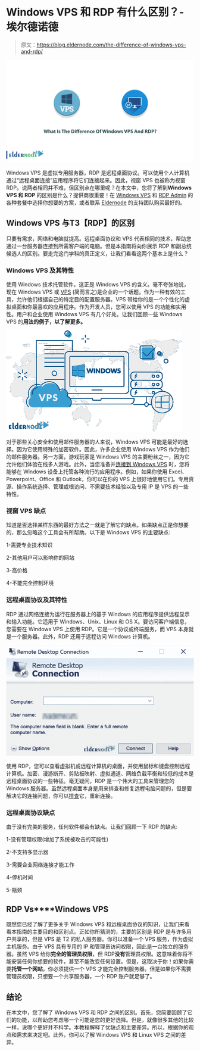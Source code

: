 # Windows VPS 和 RDP 有什么区别？-埃尔德诺德

> 原文：<https://blog.eldernode.com/the-difference-of-windows-vps-and-rdp/>

![What Is The Difference Of Windows VPS And RDP](img/fa1015c0fe0ebe191a66ab7f84f313cc.png)

Windows VPS 是虚拟专用服务器，RDP 是远程桌面协议。可以使用个人计算机通过“远程桌面连接”应用程序将它们连接起来。因此，视窗 VPS 也被称为视窗 RDP。说两者相同并不难，但区别点在哪里呢？在本文中，您将了解到**Windows VPS 和 RDP** 的区别是什么？提供商很重要！在 [Windows VPS](https://eldernode.com/windows-vps/) 和 [RDP Admin](https://eldernode.com/buy-rdp/) 的各种套餐中选择你想要的方案，或者联系 [Eldernode](https://eldernode.com/) 的支持团队购买最好的。

## **Windows VPS 与**T3【RDP】的区别

只要有需求，网络和电脑就提高。远程桌面协议和 VPS 代表相同的技术，帮助您通过一台服务器连接到所需客户端的电脑。但是本指南将向你展示 RDP 和副总统候选人的区别。要走完这门学科的真正定义，让我们看看这两个基本上是什么？

### **Windows VPS 及其特性**

使用 Windows 技术托管软件，这正是 Windows VPS 的含义。毫不夸张地说，现在 Windows VPS 或 [VPS](https://blog.eldernode.com/what-is-a-virtual-private-server/) (简而言之)是企业的一个话题，作为一种有效的工具，允许他们根据自己的特定目的配置服务器。VPS 带给你的是一个个性化的虚拟桌面和你最喜欢的应用程序。作为开发人员，您可以使用 VPS 的功能和实用性。用户和企业使用 Windows VPS 有几个好处。让我们回顾一些 Windows VPS 的**用法的例子，以了解更多。**

![windows vps](img/b82bcb3cc55f71ba894785854e7b4d29.png)

对于那些关心安全和使用邮件服务器的人来说，Windows VPS 可能是最好的选择。因为它使用特殊的加密软件。因此，许多企业使用 Windows VPS 作为他们的邮件服务器。另一方面，游戏玩家是 Windows VPS 的主要粉丝之一，因为它允许他们体验在线多人游戏。此外，当您准备并[连接到 Windows VPS](https://blog.eldernode.com/connect-to-windows-vps-server/) 时，您将能够在 Windows 设备上托管各种流行的应用程序。例如，如果你使用 Excel、Powerpoint、Office 和 Outlook，你可以在你的 VPS 上很好地使用它们。专用资源、操作系统选择、管理或根访问、不需要技术经验以及专用 IP 是 VPS 的一些特性。

### **视窗 VPS 缺点**

知道是否选择某样东西的最好方法之一就是了解它的缺点。如果缺点正是你想要的，那么忽略这个工具会有所帮助。以下是 Windows VPS 的主要缺点:

1-需要专业技术知识

2-其他用户可以影响你的网站

3-高价格

4-不能完全控制环境

### **远程桌面协议及其特性**

RDP 通过网络连接为运行在服务器上的基于 Windows 的应用程序提供远程显示和输入功能。它适用于 Windows、Unix、Linux 和 OS X。要访问客户端信息，您需要在 Windows VPS 上使用 RDP。它是一个协议或终端服务，而 VPS 本身就是一个服务器。此外，RDP 还用于远程访问 Windows 计算机。

![Difference Between Windows VPS And RDP](img/1ed9e8a5bef3f6eeeffc14e27868a991.png)

使用 RDP，您可以查看虚拟机或远程计算机的桌面，并使用鼠标和键盘控制远程计算机。加密、漫游断开、剪贴板映射、虚拟通道、网络负载平衡和较低的成本是远程桌面协议的一些特征。毫无疑问，RDP 是一个伟大的工具来管理您的 Windows 服务器。虽然远程桌面本身是用来排查和修复远程电脑问题的，但是要解决它的连接问题，你可以[排查](https://blog.eldernode.com/troubleshoot-remote-desktop/)它，重新连接。

### **远程桌面协议缺点**

由于没有完美的服务，任何软件都会有缺点。让我们回顾一下 RDP 的缺点:

1-没有管理权限(增加了系统被攻击的可能性)

2-不支持多显示器

3-需要企业网络连接才能工作

4-停机时间

5-瓶颈

## **RDP Vs****Windows VPS**

既然您已经了解了更多关于 Windows VPS 和远程桌面协议的知识，让我们来看看本指南的主要目的和区别点。正如你所猜测的，主要的区别是 RDP 是与许多用户共享的，但是 VPS 是 T2 的私人服务器。你可以准备一个 VPS 服务，作为虚拟主机服务。由于 VPS 具有专用的 IP 和管理员访问权限，因此是一台独立的服务器。虽然 VPS 给你**完全的管理员权限**，但 RDP**没有**管理员权限。这意味着你将不能安装任何你想要的软件，甚至不能改变任何设置。但是，这取决于你！如果你需要**托管一个网站**，你必须提供一个 VPS 才能完全控制服务器。但是如果你不需要管理员权限，只想要一个共享服务器，一个 RDP 账户就足够了。

## 结论

在本文中，您了解了 Windows VPS 和 RDP 之间的区别。首先，您简要回顾了它们的功能，以帮助您考虑哪一个可能是您的更好选择。但是，就像很多其他的比较一样，说哪个更好并不科学。本教程解释了优缺点和主要差异。所以，根据你的观点和需求来决定吧。此外，你可以了解 Windows VPS 和 Linux VPS 之间的差异。